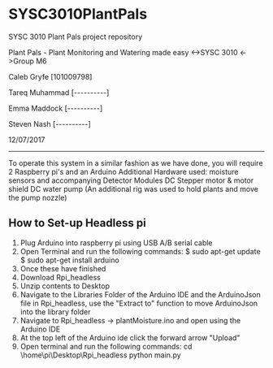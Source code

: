 # SYSC3010PlantPals
SYSC 3010 Plant Pals project repository

Plant Pals - Plant Monitoring and Watering made easy
	 <->SYSC 3010
	<->Group M6

Caleb Gryfe            [101009798]

Tareq Muhammad         [----------]

Emma Maddock           [----------]

Steven Nash            [----------]

12/07/2017

------------------------------------------------------------------------------------------------------------------------------
To operate this system in a similar fashion as we have done, you will require 2 Raspberry pi's and an Arduino
Additional Hardware used:
moisture sensors and accompanying Detector Modules
DC Stepper motor & motor shield
DC water pump
(An additional rig was used to hold plants and move the pump nozzle)

How to Set-up Headless pi
--------------------------
1.  Plug Arduino into raspberry pi using USB A/B serial cable
2.  Open Terminal and run the following commands:
	$ sudo apt-get update
	$ sudo apt-get install arduino
3.  Once these have finished
4.  Download Rpi_headless
5.  Unzip contents to Desktop
6.  Navigate to the Libraries Folder of the Arduino IDE and the ArduinoJson file in Rpi_headless, use the "Extract to"
    function to move ArduinoJson into the library folder
7.  Navigate to Rpi_headless -> plantMoisture.ino and open using the Arduino IDE
8.  At the top left of the Arduino ide click the forward arrow "Upload"
9.  Open terminal and run the following commands:
      cd \home\pi\Desktop\Rpi_headless
      python main.py
  
